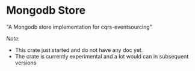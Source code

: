 # Mongodb Store


"A Mongodb store implementation for cqrs-eventsourcing"


*Note*: 
- This crate just started and do not have any doc yet.
- The crate is currently experimental and a lot would can in subsequent versions 

